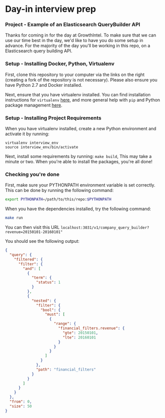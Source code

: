 # Day-in interview prep

### Project - Example of an Elasticsearch QueryBuilder API

Thanks for coming in for the day at GrowthIntel. To make sure that we can use our time best in the day, we'd like to have you do some setup in advance. For the majority of the day you'll be working in this repo, on a Elasticsearch query building API.

### Setup - Installing Docker, Python, Virtualenv

First, clone this repository to your computer via the links on the right (creating a fork of the repository is not necessary). Please also ensure you have Python 2.7 and Docker installed.

Next, ensure that you have virtualenv installed. You can find installation instructions for `virtualenv` [here](https://virtualenv.pypa.io/en/latest/installation.html), and more general help with `pip` and Python package management [here](https://docs.python.org/2.7/installing/index.html). 

### Setup - Installing Project Requirements

When you have virtualenv installed, create a new Python environment and activate it by running:
```
virtualenv interview_env
source interview_env/bin/activate
```
Next, install some requirements by running: `make build`, This may take a minute or two. When you're able to install the packages, you're all done!

### Checking you're done

First, make sure your PYTHONPATH environment variable is set correctly. This can be done by running the following command:
```bash
export PYTHONPATH=/path/to/this/repo:$PYTHONPATH
```
When you have the dependencies installed, try the following command:

```bash
make run
```

You can then visit this URL `localhost:3031/v1/company_query_builder?revenue=20150101-20160101"`


You should see the following output:
```json
{
  "query": {
    "filtered": {
      "filter": {
        "and": [
          {
            "term": {
              "status": 1
            }
          },
          {
            "nested": {
              "filter": {
                "bool": {
                  "must": [
                    {
                      "range": {
                        "financial_filters.revenue": {
                          "gte": 20150101,
                          "lte": 20160101
                        }
                      }
                    }
                  ]
                }
              },
              "path": "financial_filters"
            }
          }
        ]
      }
    }
  },
  "from": 0,
  "size": 50
}
```

